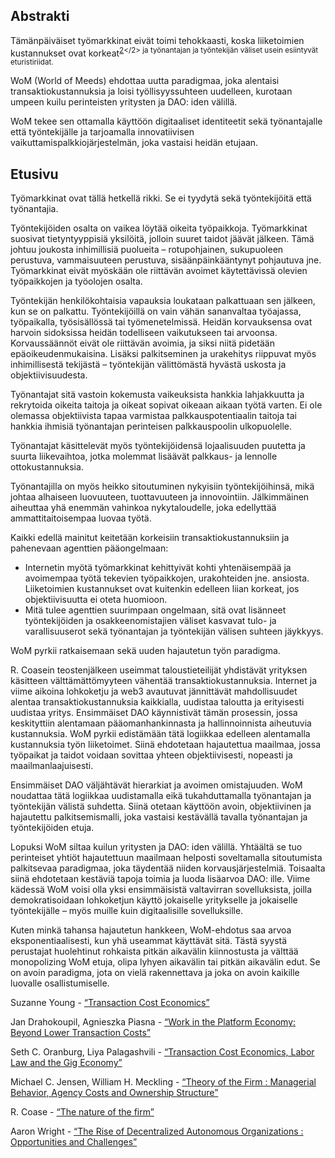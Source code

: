 

## Abstrakti

Tämänpäiväiset työmarkkinat eivät toimi tehokkaasti, koska liiketoimien kustannukset ovat korkeat<sup id="fnref:1"></sup></a></sup><sup id="fnref:2"><a href="#fn:2" class="footnote-ref">2</a></2><fnref target="3" /> ja työnantajan ja työntekijän väliset usein esiintyvät eturistiriidat.</p> 

<p spaces-before="0">
  WoM (World of Meeds) ehdottaa uutta paradigmaa, joka alentaisi transaktiokustannuksia ja loisi työllisyyssuhteen uudelleen, kurotaan umpeen kuilu perinteisten yritysten ja DAO: iden välillä.
</p>

<p spaces-before="0">
  WoM tekee sen ottamalla käyttöön digitaaliset identiteetit sekä työnantajalle että työntekijälle ja tarjoamalla innovatiivisen vaikuttamispalkkiojärjestelmän, joka vastaisi heidän etujaan.
</p>

<h2 spaces-before="0">
  Etusivu
</h2>

<p spaces-before="0">
  Työmarkkinat ovat tällä hetkellä rikki. Se ei tyydytä sekä työntekijöitä että työnantajia.
</p>

<p spaces-before="0">
  Työntekijöiden osalta on vaikea löytää oikeita työpaikkoja. Työmarkkinat suosivat tietyntyyppisiä yksilöitä, jolloin suuret taidot jäävät jälkeen. Tämä johtuu joukosta inhimillisiä puolueita – rotupohjainen, sukupuoleen perustuva, vammaisuuteen perustuva, sisäänpäinkääntynyt pohjautuva jne. Työmarkkinat eivät myöskään ole riittävän avoimet käytettävissä olevien työpaikkojen ja työolojen osalta.
</p>

<p spaces-before="0">
  Työntekijän henkilökohtaisia vapauksia loukataan palkattuaan sen jälkeen, kun se on palkattu. Työntekijöillä on vain vähän sananvaltaa työajassa, työpaikalla, työsisällössä tai työmenetelmissä. Heidän korvauksensa ovat harvoin sidoksissa heidän todelliseen vaikutukseen tai arvoonsa. Korvaussäännöt eivät ole riittävän avoimia, ja siksi niitä pidetään epäoikeudenmukaisina. Lisäksi palkitseminen ja urakehitys riippuvat myös inhimillisestä tekijästä – työntekijän välittömästä hyvästä uskosta ja objektiivisuudesta.
</p>

<p spaces-before="0">
  Työnantajat sitä vastoin kokemusta vaikeuksista hankkia lahjakkuutta ja rekrytoida oikeita taitoja ja oikeat sopivat oikeaan aikaan työtä varten. Ei ole olemassa objektiivista tapaa varmistaa palkkauspotentiaalin taitoja tai hankkia ihmisiä työnantajan perinteisen palkkauspoolin ulkopuolelle.
</p>

<p spaces-before="0">
  Työnantajat käsittelevät myös työntekijöidensä lojaalisuuden puutetta ja suurta liikevaihtoa, jotka molemmat lisäävät palkkaus- ja lennolle ottokustannuksia.
</p>

<p spaces-before="0">
  Työnantajilla on myös heikko sitoutuminen nykyisiin työntekijöihinsä, mikä johtaa alhaiseen luovuuteen, tuottavuuteen ja innovointiin. Jälkimmäinen aiheuttaa yhä enemmän vahinkoa nykytaloudelle, joka edellyttää ammattitaitoisempaa luovaa työtä.
</p>

<p spaces-before="0">
  Kaikki edellä mainitut keitetään korkeisiin transaktiokustannuksiin ja pahenevaan agenttien pääongelmaan<fnref target="4" />:
</p>

<ul>
  <li>
    Internetin myötä työmarkkinat kehittyivät kohti yhtenäisempää ja avoimempaa työtä tekevien työpaikkojen, urakohteiden jne. ansiosta. Liiketoimien kustannukset ovat kuitenkin edelleen liian korkeat, jos objektiivisuutta ei oteta huomioon.
  </li>
  <li>
    Mitä tulee agenttien suurimpaan ongelmaan, sitä ovat lisänneet työntekijöiden ja osakkeenomistajien väliset kasvavat tulo- ja varallisuuserot sekä työnantajan ja työntekijän välisen suhteen jäykkyys.
  </li>
</ul>

<p spaces-before="0">
  WoM pyrkii ratkaisemaan sekä uuden hajautetun työn paradigma.
</p>

<p spaces-before="0">
  R. Coasein teosten<fnref target="5" />jälkeen useimmat taloustieteilijät yhdistävät yrityksen käsitteen välttämättömyyteen vähentää transaktiokustannuksia. Internet ja viime aikoina lohkoketju ja web3 avautuvat jännittävät mahdollisuudet alentaa transaktiokustannuksia kaikkialla, uudistaa taloutta ja erityisesti uudistaa yritys. Ensimmäiset DAO<fnref target="6" /> käynnistivät tämän prosessin, jossa keskityttiin alentamaan pääomanhankinnasta ja hallinnoinnista aiheutuvia kustannuksia. WoM pyrkii edistämään tätä logiikkaa edelleen alentamalla kustannuksia työn liiketoimet. Siinä ehdotetaan hajautettua maailmaa, jossa työpaikat ja taidot voidaan sovittaa yhteen objektiivisesti, nopeasti ja maailmanlaajuisesti.
</p>

<p spaces-before="0">
  Ensimmäiset DAO väljähtävät hierarkiat ja avoimen omistajuuden. WoM noudattaa tätä logiikkaa uudistamalla eikä tukahduttamalla työnantajan ja työntekijän välistä suhdetta. Siinä otetaan käyttöön avoin, objektiivinen ja hajautettu palkitsemismalli, joka vastaisi kestävällä tavalla työnantajan ja työntekijöiden etuja.
</p>

<p spaces-before="0">
  Lopuksi WoM siltaa kuilun yritysten ja DAO: iden välillä. Yhtäältä se tuo perinteiset yhtiöt hajautettuun maailmaan helposti soveltamalla sitoutumista palkitsevaa paradigmaa, joka täydentää niiden korvausjärjestelmiä. Toisaalta siinä ehdotetaan kestäviä tapoja toimia ja luoda lisäarvoa DAO: ille. Viime kädessä WoM voisi olla yksi ensimmäisistä valtavirran sovelluksista, joilla demokratisoidaan lohkoketjun käyttö jokaiselle yritykselle ja jokaiselle työntekijälle – myös muille kuin digitaalisille sovelluksille.
</p>

<p spaces-before="0">
  Kuten minkä tahansa hajautetun hankkeen, WoM-ehdotus saa arvoa eksponentiaalisesti, kun yhä useammat käyttävät sitä. Tästä syystä perustajat huolehtinut rohkaista pitkän aikavälin kiinnostusta ja välttää monopolizing WoM etuja, olipa lyhyen aikavälin tai pitkän aikavälin edut. Se on avoin paradigma, jota on vielä rakennettava ja joka on avoin kaikille luovalle osallistumiselle.
</p>

<footnotes>
  <fn name="1" spaces-before="0">
    <p spaces-before="0">
      Suzanne Young - <a href="https://www.academia.edu/24703426/Transaction_Cost_Economics">“Transaction Cost Economics”</a>
    </p>
  </fn>
  
  <fn name="2" spaces-before="0">
    <p spaces-before="0">
      Jan Drahokoupil, Agnieszka Piasna - <a href="https://www.intereconomics.eu/contents/year/2017/number/6/article/work-in-the-platform-economy-beyond-lower-transaction-costs.html">“Work in the Platform Economy: Beyond Lower Transaction Costs”</a>
    </p>
  </fn>
  
  <fn name="3" spaces-before="0">
    <p spaces-before="0">
      Seth C. Oranburg, Liya Palagashvili - <a href="https://dsc.duq.edu/cgi/viewcontent.cgi?article=1115&context=law-faculty-scholarship">“Transaction Cost Economics, Labor Law and the Gig Economy”</a>
    </p>
  </fn>
  
  <fn name="4" spaces-before="0">
    <p spaces-before="0">
      Michael C. Jensen, William H. Meckling - <a href="https://www.sfu.ca/~wainwrig/Econ400/jensen-meckling.pdf">“Theory of the Firm : Managerial Behavior, Agency Costs and Ownership Structure”</a>
    </p>
  </fn>
  
  <fn name="5" spaces-before="0">
    <p spaces-before="0">
      R. Coase - <a href="http://econdse.org/wp-content/uploads/2014/09/firm-coase.pdf">“The nature of the firm”</a>
    </p>
  </fn>
  
  <fn name="6" spaces-before="0">
    <p spaces-before="0">
      Aaron Wright - <a href="https://stanford-jblp.pubpub.org/pub/rise-of-daos/release/1">“The Rise of Decentralized Autonomous Organizations : Opportunities and Challenges”</a>
    </p>
  </fn>
</footnotes>

